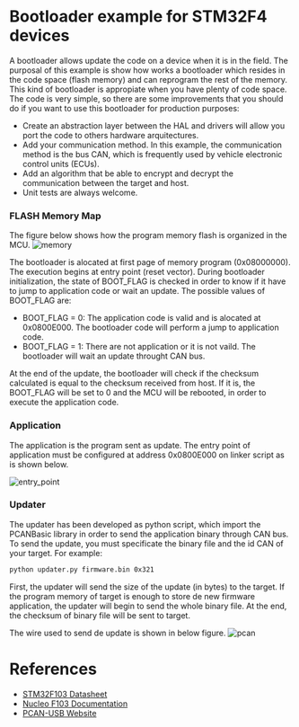 # Bootloader example for STM32F4 devices
A bootloader allows update the code on a device when it is in the field. The purposal of this example is show how works a bootloader which resides in the code space (flash memory) and can reprogram the rest of the memory. This kind of bootloader is appropiate when you have plenty of code space.
The code is very simple, so there are some improvements that you should do if you want to use this bootloader for production purposes:
- Create an abstraction layer between the HAL and drivers will allow you port the code to others hardware arquitectures.
- Add your communication method. In this example, the communication method is the bus CAN, which is frequently used by vehicle electronic control units (ECUs). 
- Add an algorithm that be able to encrypt and decrypt the communication between the target and host.
- Unit tests are always welcome.

### FLASH Memory Map
The figure below shows how the program memory flash is organized in the MCU.
![memory](https://imgur.com/TNSTOie.jpg)

The bootloader is alocated at first page of memory program (0x08000000). The execution begins at entry point (reset vector). During bootloader initialization, the state of BOOT_FLAG is checked in order to know if it have to jump to application code or wait an update. The possible values of BOOT_FLAG are:
- BOOT_FLAG = 0: The application code is valid and is alocated at 0x0800E000. The bootloader code will perform a jump to application code.
- BOOT_FLAG = 1: There are not application or it is not vaild. The bootloader will wait an update throught CAN bus.

At the end of the update, the bootloader will check if the checksum calculated is equal to the checksum received from host. If it is, the BOOT_FLAG will be set to 0 and the MCU will be rebooted, in order to execute the application code.

### Application 
The application is the program sent as update. The entry point of application must be configured at address 0x0800E000 on linker script as is shown below. 

![entry_point](https://imgur.com/Lcd5X8k.jpg)

### Updater
The updater has been developed as python script, which import the PCANBasic library in order to send the application binary through CAN bus. 
To send the update, you must specificate the binary file and the id CAN of your target. For example:
```sh
python updater.py firmware.bin 0x321
```
First, the updater will send the size of the update (in bytes) to the target. If the program memory of target is enough to store de new firmware application, the updater will begin to send the whole binary file. At the end, the checksum of binary file will be sent to target.

The wire used to send de update is shown in below figure.
![pcan](https://imgur.com/H4EqOBp.jpg)


# References
- [STM32F103 Datasheet](https://www.st.com/resource/en/datasheet/stm32f103c8.pdf)
- [Nucleo F103 Documentation](https://www.st.com/en/evaluation-tools/nucleo-f103rb.html)
- [PCAN-USB Website](https://www.peak-system.com/)











